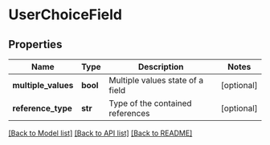 # UserChoiceField

## Properties
Name | Type | Description | Notes
------------ | ------------- | ------------- | -------------
**multiple_values** | **bool** | Multiple values state of a field | [optional] 
**reference_type** | **str** | Type of the contained references | [optional] 

[[Back to Model list]](../README.md#documentation-for-models) [[Back to API list]](../README.md#documentation-for-api-endpoints) [[Back to README]](../README.md)

